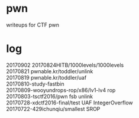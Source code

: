 # pwn
writeups for CTF pwn

# log
20170902 20170824HITB/1000levels/1000levels    
20170821 pwnable.kr/toddler/unlink  
20170819 pwnable.kr/toddler/uaf  
20170810-study-fastbin  
20170809-wooyundrops-rop/x86/lv1-lv4 rop  
20170803-tsctf2016/pwn fsb unlink  
20170728-xdctf2016-final/test UAF IntegerOverflow  
20170722-429ichunqiu/smallest SROP  


